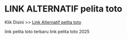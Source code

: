 # LINK ALTERNATIF pelita toto

Klik Disini >> <a href="https://linksto.pages.dev/">Link Alternatif pelita toto </a>

link pelita toto terbaru
link pelita toto 2025